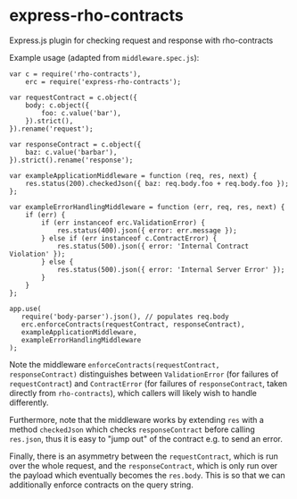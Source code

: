 # express-rho-contracts
Express.js plugin for checking request and response with rho-contracts

Example usage (adapted from `middleware.spec.js`):

```
var c = require('rho-contracts'),
    erc = require('express-rho-contracts');

var requestContract = c.object({
    body: c.object({
        foo: c.value('bar'),
    }).strict(),
}).rename('request');

var responseContract = c.object({
    baz: c.value('barbar'),
}).strict().rename('response');

var exampleApplicationMiddleware = function (req, res, next) {
    res.status(200).checkedJson({ baz: req.body.foo + req.body.foo });
};

var exampleErrorHandlingMiddleware = function (err, req, res, next) {
    if (err) {
        if (err instanceof erc.ValidationError) {
            res.status(400).json({ error: err.message });
        } else if (err instanceof c.ContractError) {
            res.status(500).json({ error: 'Internal Contract Violation' });
        } else {
            res.status(500).json({ error: 'Internal Server Error' });
        }
    }
};

app.use(
   require('body-parser').json(), // populates req.body
   erc.enforceContracts(requestContract, responseContract),
   exampleApplicationMiddleware,
   exampleErrorHandlingMiddleware
);
```

Note the middleware `enforceContracts(requestContract, responseContract)`
distinguishes between `ValidationError` (for failures of `requestContract`) and
`ContractError` (for failures of `responseContract`, taken directly from
`rho-contracts`), which callers will likely wish to handle differently.

Furthermore, note that the middleware works by extending `res` with a method
`checkedJson` which checks `responseContract` before calling `res.json`, thus
it is easy to "jump out" of the contract e.g. to send an error.

Finally, there is an asymmetry between the `requestContract`, which is run over
the whole request, and the `responseContract`, which is only run over the
payload which eventually becomes the `res.body`. This is so that we can
additionally enforce contracts on the query string.
